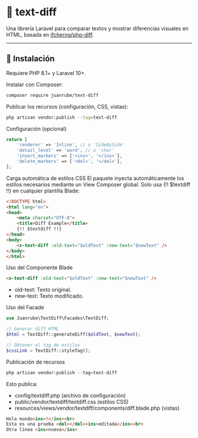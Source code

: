 # 📘 text-diff

Una librería Laravel para comparar textos y mostrar diferencias visuales en HTML, basada en [jfcherng/php-diff](https://github.com/jfcherng/php-diff).

---

## 🚀 Instalación

Requiere PHP 8.1+ y Laravel 10+.

Instalar con Composer:

```bash
composer require juanrube/text-diff
```

Publicar los recursos (configuración, CSS, vistas):

```bash
php artisan vendor:publish --tag=text-diff
```

Configuración (opcional)

```php
return [
    'renderer' => 'Inline', // o 'SideBySide'
    'detail_level' => 'word', // o 'char'
    'insert_markers' => ['<ins>', '</ins>'],
    'delete_markers' => ['<del>', '</del>'],
];
```

Carga automática de estilos CSS
El paquete inyecta automáticamente los estilos necesarios mediante un View Composer global.
Solo usa {!! $textdiff !!} en cualquier plantilla Blade:

```html
<!DOCTYPE html>
<html lang="en">
<head>
    <meta charset="UTF-8">
    <title>Diff Example</title>
    {!! $textdiff !!}
</head>
<body>
    <x-text-diff :old-text="$oldText" :new-text="$newText" />
</body>
</html>
```

Uso del Componente Blade
```html
<x-text-diff :old-text="$oldText" :new-text="$newText" />
```

* old-text: Texto original.
* new-text: Texto modificado.

Uso del Facade
```php
use Juanrube\TextDiff\Facades\TextDiff;

// Generar diff HTML
$html = TextDiff::generateDiff($oldText, $newText);

// Obtener el tag de estilos
$cssLink = TextDiff::styleTag();
```

Publicación de recursos
```php
php artisan vendor:publish --tag=text-diff
```

Esto publica:

* config/textdiff.php (archivo de configuración)
* public/vendor/textdiff/textdiff.css (estilos CSS)
* resources/views/vendor/textdiff/components/diff.blade.php (vistas)

```html
Hola mundo<ins>!</ins><br>
Esta es una prueba <del></del><ins>editada</ins><br>
Otra línea <ins>nueva</ins>